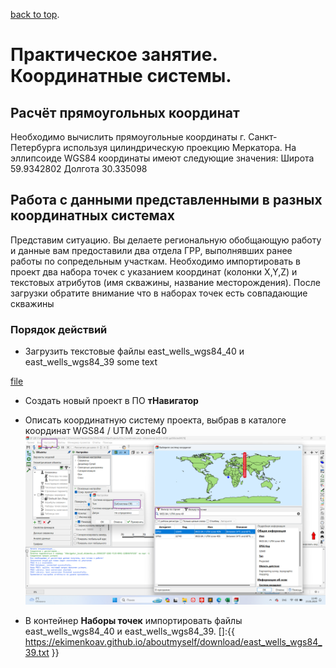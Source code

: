 [back to top](./index.html).

#  Практическое занятие. Координатные системы.
## Расчёт прямоугольных координат
Необходимо вычислить прямоугольные координаты г. Санкт-Петербурга
используя цилиндрическую проекцию Меркатора.
На эллипсоиде WGS84 координаты имеют следующие значения:
Широта 59.9342802
Долгота 30.335098



## Работа с данными представленными в разных координатных системах
Представим ситуацию. Вы делаете региональную обобщающую работу и данные вам предоставили два отдела ГРР, выполнявших ранее работы по сопредельным участкам. Необходимо импортировать в проект два набора точек с указанием координат
(колонки X,Y,Z) и текстовых атрибутов (имя скважины, название месторождения).
После загрузки обратите внимание что в наборах точек есть совпадающие
скважины
### Порядок действий
* Загрузить текстовые файлы east_wells_wgs84_40 и east_wells_wgs84_39 some text 


[file](./download/east_wells_wgs84_40.txt)

* Создать новый проект в ПО **тНавигатор**
* Описать координатную систему проекта, выбрав в каталоге координат WGS84 / UTM zone40 
![описание координатной системы проекта в тНавигатор](img\cs1.png)

* В контейнер **Наборы точек** импортировать файлы east_wells_wgs84_40 и east_wells_wgs84_39.
[]:{{ https://ekimenkoav.github.io/aboutmyself/download/east_wells_wgs84_39.txt }}
